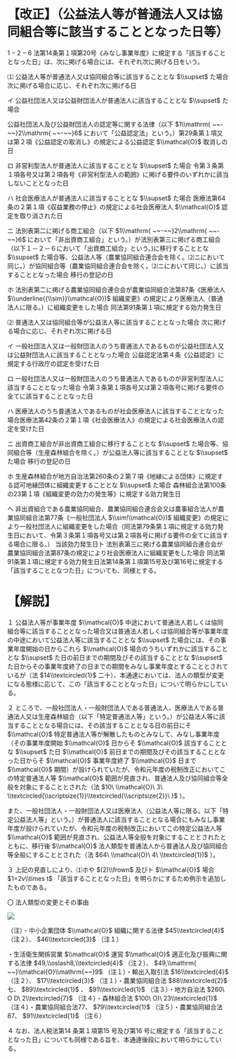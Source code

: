 # 【改正】（公益法人等が普通法人又は協同組合等に該当することとなった日等）

$1-2-6$ 法第14条第１項第20号《みなし事業年度》に規定する「該当することとなった日」は、次に掲げる場合には、それぞれ次に掲げる日をいう。

⑴ 公益法人等が普通法人又は協同組合等に該当することとな $\\supset$ た場合 次に掲げる場合に応じ、それぞれ次に掲げる日

イ 公益社団法人又は公益財団法人が普通法人に該当することとな $\\supset$ た場合

公益社団法人及び公益財団法人の認定等に関する法律（以下 $1\\mathrm{ ~~-~~}2\\mathrm{ ~~-~~}6$ において「公益認定法」という。）第29条第１項又は第２項《公益認定の取消し》の規定による公益認定 $\\mathcal{O}$ 取消しの日

ロ 非営利型法人が普通法人に該当することとな $\\supset$ た場合 令第３条第１項各号又は第２項各号《非営利型法人の範囲》に掲げる要件のいずれかに該当しないこととなった日

ハ 社会医療法人が普通法人に該当することとな $\\supset$ た場合 医療法第64条の２第１項《収益業務の停止》の規定による社会医療法人 $\\mathcal{O}$ 認定を取り消された日

ニ 法別表第二に掲げる商工組合（以下 $1\\mathrm{ ~~-~~}2\\mathrm{ ~~-~~}6$ において「非出資商工組合」という。）が法別表第三に掲げる商工組合（以下１－２－６において「出資商工組合」という。)に移行することとな $\\supset$ た場合等、公益法人等（農業協同組合連合会を除く。⑵ニにおいて同じ。）が協同組合等（農業協同組合連合会を除く。⑵ニにおいて同じ。）に該当することとなった場合 移行の登記の日

ホ 法別表第二に掲げる農業協同組合連合会が農業協同組合法第87条《医療法人 $\\underline{{\\sim}}\\mathcal{O})$ 組織変更》の規定により医療法人（普通法人に限る。）に組織変更をした場合 同法第91条第１項に規定する効力発生日

⑵ 普通法人又は協同組合等が公益法人等に該当することとなった場合 次に掲げる場合に応じ、それぞれ次に掲げる日

イ 一般社団法人又は一般財団法人のうち普通法人であるものが公益社団法人又は公益財団法人に該当することとなった場合 公益認定法第４条《公益認定》に規定する行政庁の認定を受けた日

ロ 一般社団法人又は一般財団法人のうち普通法人であるものが非営利型法人に該当することとなった場合 令第３条第１項各号又は第２項各号に掲げる要件の全てに該当することとなった日

ハ 医療法人のうち普通法人であるものが社会医療法人に該当することとなった場合医療法第42条の２第１項《社会医療法人》の規定による社会医療法人の認定を受けた日

ニ 出資商工組合が非出資商工組合に移行することとな $\\supset$ た場合等、協同組合等（生産森林組合を除く。）が公益法人等に該当することとな $\\supset$ た場合 移行の登記の日

ホ 生産森林組合が地方自治法第260条の２第７項《地縁による団体》に規定する認可地縁団体に組織変更することとな $\\supset$ た場合 森林組合法第100条の23第１項《組織変更の効力の発生等》に規定する効力発生日

ヘ 非出資組合である農業協同組合、農業協同組合連合会又は農事組合法人が農業協同組合法第77条《一般社団法人 $\\sim!\\mathcal{O})$ 組織変更》の規定により一般社団法人に組織変更をした場合（同法第79条第１項に規定する効力発生日において、令第３条第１項各号又は第２項各号に掲げる要件の全てに該当する場合に限る。） 当該効力発生日ト 法別表第三に掲げる農業協同組合連合会が農業協同組合法第87条の規定により社会医療法人に組織変更をした場合 同法第91条第１項に規定する効力発生日法第14条第１項第15号及び第16号に規定する「該当することとなつた日」についても、同様とする。

# 【解説】

１ 公益法人等が事業年度 $\\mathcal{O}$ 中途において普通法人若しくは協同組合等に該当することとなった場合又は普通法人若しくは協同組合等が事業年度の中途において公益法人等に該当することとな $\\supset$ た場合には、その事業年度開始の日からこれら $\\mathcal{O}$ 場合のうちいずれかに該当することとな $\\supset$ た日の前日までの期間及びその該当することとな $\\supset$ た日からその事業年度終了の日までの期間をみなし事業年度とすることとされているが（法 $14\\textcircled{1}$ 二十）、本通達においては、法人の類型が変更になる態様に応じて、この「該当することとなった日」について明らかにしている。

２ ところで、一般社団法人・一般財団法人である普通法人、医療法人である普通法人又は生産森林組合（以下「特定普通法人等」という。）が公益法人等に該当することとなる場合には、その該当することとなる日の前日にそ $\\mathcal{O}$ 特定普通法人等が解散したものとみなして、みなし事業年度（その事業年度開始 $\\mathcal{O}$ 日からそ $\\mathcal{O}$ 該当することとな $\\supset$ た日 $\\mathcal{O}$ 前日までの期間及びその該当することとなった日からそ $\\mathcal{O}$ 事業年度終了 $\\mathcal{O}$ 日まで $\\mathcal{O}$ 期間）が設けられていたが、令和元年度の税制改正においてこの特定普通法人等 $\\mathcal{O}$ 範囲が見直され、普通法人及び協同組合等全般を対象にすることとされた（法 $10\ \\mathcal{O}\ 3\ \\textcircled{\\scriptsize{1}}\\textcircled{\\scriptsize{2}}\ )$ ）。

また、一般社団法人・一般財団法人又は医療法人（公益法人等に限る。以下「特定公益法人等」という。）が普通法人に該当することとなる場合にもみなし事業年度が設けられていたが、令和元年度の税制改正においてこの特定公益法人等 $\\mathcal{O}$ 範囲が見直され、公益法人等全般を対象にすることとされたとともに、移行後 $\\mathcal{O}$ 法人類型を普通法人から普通法人及び協同組合等全般にすることとされた（法 $64\ \\mathcal{O}\ 4\ \\textcircled{1})$ ）。

３ 上記の見直しにより、⑴ホや $(2)\\frown$ 及びト $\\mathcal{O}$ 場合 $1=2v\\times t$ 「該当することとなった日」を明らかにするため例示を追加したものである。

〇 法人類型の変更とその事由

![](https://www.nta.go.jp/tmp/8ac59b36-bc39-4508-8c1c-4accb0d1e20f/images/30a1b23945e36475f67e94975e58a822f115bc947f0bf0f00c181acd6e86a318.jpg)

（注）・中小企業団体 $\\mathcal{O}$ 組織に関する法律 $45\\textcircled{4}$ （注２）、 $46\\textcircled{3}$ （注１）

・生活衛生関係営業 $\\mathcal{O}$ 運営 $\\mathcal{O}$ 適正化及び振興に関する法律 $49,\\oslash8,\\textcircled{4}$ （注２）、 $49,\\mathrm{ ~~}\\mathcal{O}\\mathrm{~~}9$ （注１）・輸出入取引法 $16\\textcircled{4}$ （注２）、 $17\\textcircled{3}$ （注１）・農業協同組合法 $88\\textcircled{2}$ 七、 $89\\textcircled{1}$ 、 $91\\textcircled{1}$ （注３）・地方自治法 $260\ O D\ 2\\textcircled{7}$ （注４）・森林組合法 $100\ O)\ 23\\textcircled{1}$ （注４）・農業協同組合法77、 $79\\textcircled{1}$ （注５）・農業協同組合法87、 $91\\textcircled{1}$ （注６）

４ なお、法人税法第14 条第１項第15 号及び第16 号に規定する「該当することとなった日」についても同様である旨を、本通達後段において明らかにしている。